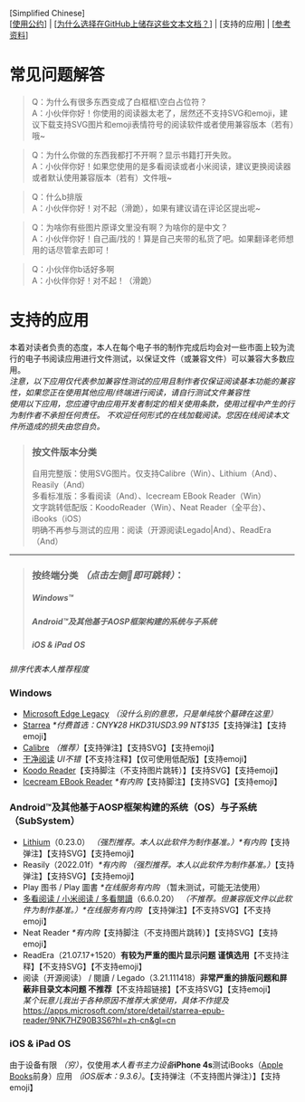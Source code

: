 [Simplified Chinese]  
\[[使用公约](https://github.com/qtqtEricChiu/qtqtEricChiu/blob/EBook-Docs/convention_zh-hans.md)\] | \[[为什么选择在GitHub上储存这些文本文档？](https://github.com/qtqtEricChiu/qtqtEricChiu/blob/main/why-create-these-documents-at-github.md "为什么选择在GitHub上储存这些文本文档？")\] | [支持的应用] | \[[参考资料](https://github.com/qtqtEricChiu/qtqtEricChiu/blob/EBook-Docs/references.md)\]

常见问题解答
=========
> Q：为什么有很多东西变成了白框框\空白占位符？  
A：小伙伴你好！你使用的阅读器太老了，居然还不支持SVG和emoji，建议下载支持SVG图片和emoji表情符号的阅读软件或者使用兼容版本（若有）哦~  

> Q：为什么你做的东西我都打不开啊？显示书籍打开失败。  
A：小伙伴你好！如果您使用的是多看阅读或者小米阅读，建议更换阅读器或者默认使用兼容版本（若有）文件哦~  

> Q：什么b排版  
A：小伙伴你好！对不起（滑跪），如果有建议请在评论区提出呢~  

> Q：为啥你有些图片原译文里没有啊？为啥你的是中文？  
A：小伙伴你好！自己画/找的！算是自己夹带的私货了吧。如果翻译老师想用的话尽管拿去即可！  

> Q：小伙伴你b话好多啊   
A：小伙伴你好！对不起！（滑跪）  

支持的应用
=========
本着对读者负责的态度，本人在每个电子书的制作完成后均会对一些市面上较为流行的电子书阅读应用进行文件测试，以保证文件（或兼容文件）可以兼容大多数应用。  
*注意，以下应用仅代表参加兼容性测试的应用且制作者仅保证阅读基本功能的兼容性，如果您正在使用其他应用/终端进行阅读，请自行测试文件兼容性*  
*使用以下应用，您应遵守由应用开发者制定的相关使用条款，使用过程中产生的行为制作者不承担任何责任。*
*不欢迎任何形式的在线加载阅读。您因在线阅读本文件所造成的损失由您自负。*

> ### 按文件版本分类  
> 自用完整版：使用SVG图片。仅支持Calibre（Win）、Lithium（And）、Reasily（And）    
> 多看标准版：多看阅读（And）、Icecream EBook Reader（Win）  
> 文字跳转低配版：KoodoReader（Win）、Neat Reader（全平台）、iBooks（iOS）   
> 明确不再参与测试的应用：阅读（开源阅读Legado|And）、ReadEra（And）  

-----

> ### 按终端分类 *（点击左侧🔗即可跳转）*：
> ##### Windows™
> ##### Android™及其他基于AOSP框架构建的系统与子系统
> ##### iOS & iPad OS  

*排序代表本人推荐程度*
### Windows
 -  [Microsoft Edge Legacy](https://support.microsoft.com/zh-cn/microsoft-edge/%E4%BB%80%E4%B9%88%E6%98%AF-microsoft-edge-%E6%97%A7%E7%89%88-3e779e55-4c55-08e6-ecc8-2333768c0fb0) *（没什么别的意思，只是单纯放个墓碑在这里）*  
 -  [Starrea](https://apps.microsoft.com/store/detail/starrea-epub-reader/9NK7HZ90B3S6) *\*付费首选：CNY¥28 HKD$31 USD$3.99 NT$135*【支持弹注】【支持emoji】
 -  [Calibre](https://github.com/kovidgoyal/calibre) *（推荐）*【支持弹注】【支持SVG】【支持emoji】
 -  [干净阅读](https://github.com/Clean-Reader/CleanReader.Desktop) *UI不错*【不支持注释】【仅可使用低配版】【支持emoji】
 -  [Koodo Reader](https://koodo.960960.xyz/ "将跳转至第三方网站")【支持脚注（不支持图片跳转）】【支持SVG】【支持emoji】
 -  [Icecream EBook Reader](https://www.icecreamapps.com/Ebook-Reader/ "将跳转至第三方网站") *\*有内购*【支持脚注】【支持SVG】【支持emoji】

### Android™及其他基于AOSP框架构建的系统（OS）与子系统（SubSystem）
 - [Lithium](https://play.google.com/store/apps/details?id=com.faultexception.reader "将跳转至Google Play Store")（0.23.0） *（强烈推荐。本人以此软件为制作基准。）\*有内购*【支持弹注】【支持SVG】【支持emoji】
 - Reasily（2022.01f）*\*有内购*  *（强烈推荐。本人以此软件为制作基准。）*【支持弹注】【支持SVG】【支持emoji】
 - Play 图书 / Play 圖書 *\*在线服务有内购* （暂未测试，可能无法使用）
 - [多看阅读 / 小米阅读 / 多看閱讀](https://www.duokan.com/pc/)（6.6.0.20） *（不推荐。但兼容版文件以此软件为制作基准。）\*在线服务有内购* 【支持弹注】【不支持SVG】【不支持emoji】
 - Neat Reader *\*有内购*【支持脚注（不支持图片跳转）】【支持SVG】【支持emoji】
 - ReadEra（21.07.17+1520）**有较为严重的图片显示问题 谨慎选用**【不支持注释】【不支持SVG】【不支持emoji】
 - 阅读（开源阅读） / 閱讀 / Legado（3.21.111418）**非常严重的排版问题和屏蔽非目录文本问题 不推荐**【不支持超链接】【不支持SVG】【支持emoji】  
*某个玩意儿我出于各种原因不推荐大家使用，具体不作提及*https://apps.microsoft.com/store/detail/starrea-epub-reader/9NK7HZ90B3S6?hl=zh-cn&gl=cn

### iOS & iPad OS
由于设备有限 *（穷）*，仅使用*本人看书主力设备***iPhone 4s**测试iBooks（[Apple Books](https://www.apple.com/apple-books/)前身）应用 *（iOS版本：9.3.6）*。【支持弹注（不支持图片弹注）】【支持emoji】
